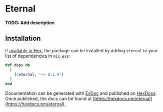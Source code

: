 # Eternal

**TODO: Add description**

## Installation

If [available in Hex](https://hex.pm/docs/publish), the package can be installed
by adding `eternal` to your list of dependencies in `mix.exs`:

```elixir
def deps do
  [
    {:eternal, "~> 0.1.0"}
  ]
end
```

Documentation can be generated with [ExDoc](https://github.com/elixir-lang/ex_doc)
and published on [HexDocs](https://hexdocs.pm). Once published, the docs can
be found at [https://hexdocs.pm/eternal](https://hexdocs.pm/eternal).

